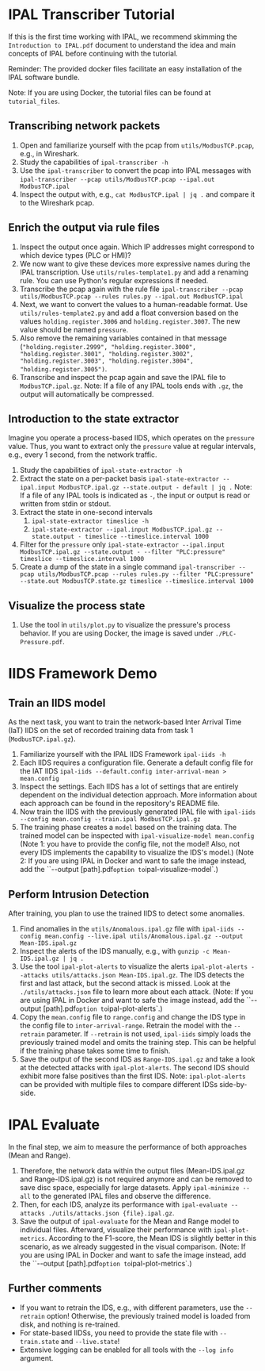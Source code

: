 # IPAL Transcriber Tutorial

If this is the first time working with IPAL, we recommend skimming the `Introduction to IPAL.pdf` document to understand the idea and main concepts of IPAL before continuing with the tutorial.

Reminder: The provided docker files facilitate an easy installation of the IPAL software bundle.

Note: If you are using Docker, the tutorial files can be found at `tutorial_files`.

## Transcribing network packets

1. Open and familiarize yourself with the pcap from `utils/ModbusTCP.pcap`, e.g., in Wireshark.
2. Study the capabilities of `ipal-transcriber -h`
3. Use the `ipal-transcriber` to convert the pcap into IPAL messages with `ipal-transcriber --pcap utils/ModbusTCP.pcap --ipal.out ModbusTCP.ipal`
4. Inspect the output with, e.g., `cat ModbusTCP.ipal | jq .` and compare it to the Wireshark pcap.

## Enrich the output via rule files

1. Inspect the output once again. Which IP addresses might correspond to which device types (PLC or HMI)?
2. We now want to give these devices more expressive names during the IPAL transcription. Use `utils/rules-template1.py` and add a renaming rule. You can use Python's regular expressions if needed.
3. Transcribe the pcap again with the rule file `ipal-transcriber --pcap utils/ModbusTCP.pcap --rules rules.py --ipal.out ModbusTCP.ipal`
4. Next, we want to convert the values to a human-readable format. Use `utils/rules-template2.py` and add a float conversion based on the values `holding.register.3006` and `holding.register.3007`. The new value should be named `pressure`.
5. Also remove the remaining variables contained in that message (`"holding.register.2999", "holding.register.3000", "holding.register.3001", "holding.register.3002", "holding.register.3003", "holding.register.3004", "holding.register.3005")`.
6. Transcribe and inspect the pcap again and save the IPAL file to `ModbusTCP.ipal.gz`. Note: If a file of any IPAL tools ends with `.gz`, the output will automatically be compressed.

## Introduction to the state extractor

Imagine you operate a process-based IIDS, which operates on the `pressure` value. Thus, you want to extract only the `pressure` value at regular intervals, e.g., every 1 second, from the network traffic.

1. Study the capabilities of `ipal-state-extractor -h`
2. Extract the state on a per-packet basis `ipal-state-extractor --ipal.input ModbusTCP.ipal.gz --state.output - default | jq .` Note: If a file of any IPAL tools is indicated as `-`, the input or output is read or written from stdin or stdout.
3. Extract the state in one-second intervals
	1. `ipal-state-extractor timeslice -h`
	2. `ipal-state-extractor --ipal.input ModbusTCP.ipal.gz --state.output - timeslice --timeslice.interval 1000`
3. Filter for the `pressure` only `ipal-state-extractor --ipal.input ModbusTCP.ipal.gz --state.output - --filter "PLC:pressure" timeslice --timeslice.interval 1000`
4. Create a dump of the state in a single command `ipal-transcriber --pcap utils/ModbusTCP.pcap --rules rules.py --filter "PLC:pressure" --state.out ModbusTCP.state.gz timeslice --timeslice.interval 1000`

## Visualize the process state
1. Use the tool in `utils/plot.py` to visualize the pressure's process behavior. If you are using Docker, the image is saved under `./PLC-Pressure.pdf`.

# IIDS Framework Demo

## Train an IIDS model

As the next task, you want to train the network-based Inter Arrival Time (IaT) IIDS on the set of recorded training data from task 1 (`ModbusTCP.ipal.gz`).

1. Familiarize yourself with the IPAL IIDS Framework `ipal-iids -h`
2. Each IIDS requires a configuration file. Generate a default config file for the IAT IIDS `ipal-iids --default.config inter-arrival-mean > mean.config`
3. Inspect the settings. Each IIDS has a lot of settings that are entirely dependent on the individual detection approach. More information about each approach can be found in the repository's README file.
4. Now train the IIDS with the previously generated IPAL file with `ipal-iids --config mean.config --train.ipal ModbusTCP.ipal.gz`
5. The training phase creates a `model` based on the training data. The trained model can be inspected with `ipal-visualize-model mean.config` (Note 1: you have to provide the config file, not the model! Also, not every IDS implements the capability to visualize the IDS's model.) (Note 2: If you are using IPAL in Docker and want to safe the image instead, add the ``--output [path].pdf` option to `ipal-visualize-model`.)

## Perform Intrusion Detection
After training, you plan to use the trained IIDS to detect some anomalies.

1. Find anomalies in the `utils/Anomalous.ipal.gz` file with `ipal-iids --config mean.config --live.ipal utils/Anomalous.ipal.gz --output Mean-IDS.ipal.gz`
2. Inspect the alerts of the IDS manually, e.g., with `gunzip -c Mean-IDS.ipal.gz | jq .`
3. Use the tool `ipal-plot-alerts` to visualize the alerts `ipal-plot-alerts --attacks utils/attacks.json Mean-IDS.ipal.gz`. The IDS detects the first and last attack, but the second attack is missed. Look at the `./utils/attacks.json` file to learn more about each attack. (Note: If you are using IPAL in Docker and want to safe the image instead, add the ``--output [path].pdf` option to `ipal-plot-alerts`.)
4. Copy the `mean.config` file to `range.config` and change the IDS type in the config file to `inter-arrival-range`. Retrain the model with the `--retrain` parameter. If `--retrain` is not used, `ipal-iids` simply loads the previously trained model and omits the training step. This can be helpful if the training phase takes some time to finish.
5. Save the output of the second IDS as `Range-IDS.ipal.gz` and take a look at the detected attacks with `ipal-plot-alerts`. The second IDS should exhibit more false positives than the first IDS. Note: `ipal-plot-alerts` can be provided with multiple files to compare different IDSs side-by-side.

# IPAL Evaluate

In the final step, we aim to measure the performance of both approaches (Mean and Range).

1. Therefore, the network data within the output files (Mean-IDS.ipal.gz and Range-IDS.ipal.gz) is not required anymore and can be removed to save disc space, especially for large datasets. Apply `ipal-minimize --all` to the generated IPAL files and observe the difference.
2. Then, for each IDS, analyze its performance with `ipal-evaluate --attacks ./utils/attacks.json {file}.ipal.gz`.
3. Save the output of `ipal-evaluate` for the Mean and Range model to individual files. Afterward, visualize their performance with `ipal-plot-metrics`. According to the F1-score, the Mean IDS is slightly better in this scenario, as we already suggested in the visual comparison. (Note: If you are using IPAL in Docker and want to safe the image instead, add the ``--output [path].pdf` option to `ipal-plot-metrics`.)


## Further comments

- If you want to retrain the IDS, e.g., with different parameters, use the `--retrain` option! Otherwise, the previously trained model is loaded from disk, and nothing is re-trained.
- For state-based IIDSs, you need to provide the state file with `--train.state` and `--live.state`!
- Extensive logging can be enabled for all tools with the `--log info` argument.
